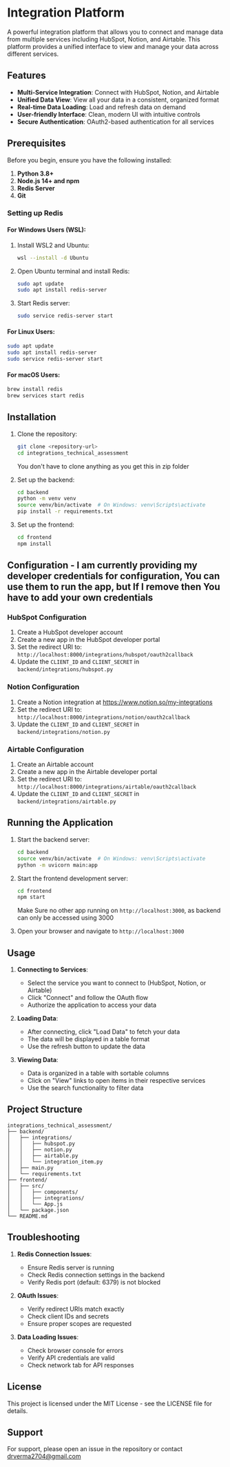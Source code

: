 # Integration Platform

A powerful integration platform that allows you to connect and manage data from multiple services including HubSpot, Notion, and Airtable. This platform provides a unified interface to view and manage your data across different services.

## Features

- **Multi-Service Integration**: Connect with HubSpot, Notion, and Airtable
- **Unified Data View**: View all your data in a consistent, organized format
- **Real-time Data Loading**: Load and refresh data on demand
- **User-friendly Interface**: Clean, modern UI with intuitive controls
- **Secure Authentication**: OAuth2-based authentication for all services

## Prerequisites

Before you begin, ensure you have the following installed:

1. **Python 3.8+**
2. **Node.js 14+ and npm**
3. **Redis Server**
4. **Git**

### Setting up Redis

#### For Windows Users (WSL):
1. Install WSL2 and Ubuntu:
   ```bash
   wsl --install -d Ubuntu
   ```
2. Open Ubuntu terminal and install Redis:
   ```bash
   sudo apt update
   sudo apt install redis-server
   ```
3. Start Redis server:
   ```bash
   sudo service redis-server start
   ```

#### For Linux Users:
```bash
sudo apt update
sudo apt install redis-server
sudo service redis-server start
```

#### For macOS Users:
```bash
brew install redis
brew services start redis
```

## Installation

1. Clone the repository:
   ```bash
   git clone <repository-url>
   cd integrations_technical_assessment
   ```
   You don't have to clone anything as you get this in zip folder

2. Set up the backend:
   ```bash
   cd backend
   python -m venv venv
   source venv/bin/activate  # On Windows: venv\Scripts\activate
   pip install -r requirements.txt
   ```

3. Set up the frontend:
   ```bash
   cd frontend
   npm install
   ```

## Configuration - I am currently providing my developer credentials for configuration, You can use them to run the app, but If I remove then You have to add your own credentials

### HubSpot Configuration
1. Create a HubSpot developer account
2. Create a new app in the HubSpot developer portal
3. Set the redirect URI to: `http://localhost:8000/integrations/hubspot/oauth2callback`
4. Update the `CLIENT_ID` and `CLIENT_SECRET` in `backend/integrations/hubspot.py`

### Notion Configuration
1. Create a Notion integration at https://www.notion.so/my-integrations
2. Set the redirect URI to: `http://localhost:8000/integrations/notion/oauth2callback`
3. Update the `CLIENT_ID` and `CLIENT_SECRET` in `backend/integrations/notion.py`

### Airtable Configuration
1. Create an Airtable account
2. Create a new app in the Airtable developer portal
3. Set the redirect URI to: `http://localhost:8000/integrations/airtable/oauth2callback`
4. Update the `CLIENT_ID` and `CLIENT_SECRET` in `backend/integrations/airtable.py`

## Running the Application

1. Start the backend server:
   ```bash
   cd backend
   source venv/bin/activate  # On Windows: venv\Scripts\activate
   python -m uvicorn main:app
   ```

2. Start the frontend development server:
   ```bash
   cd frontend
   npm start
   ```
   Make Sure no other app running on `http://localhost:3000`, as backend can only be accessed using 3000

3. Open your browser and navigate to `http://localhost:3000`

## Usage

1. **Connecting to Services**:
   - Select the service you want to connect to (HubSpot, Notion, or Airtable)
   - Click "Connect" and follow the OAuth flow
   - Authorize the application to access your data

2. **Loading Data**:
   - After connecting, click "Load Data" to fetch your data
   - The data will be displayed in a table format
   - Use the refresh button to update the data

3. **Viewing Data**:
   - Data is organized in a table with sortable columns
   - Click on "View" links to open items in their respective services
   - Use the search functionality to filter data

## Project Structure

```
integrations_technical_assessment/
├── backend/
│   ├── integrations/
│   │   ├── hubspot.py
│   │   ├── notion.py
│   │   ├── airtable.py
│   │   └── integration_item.py
│   ├── main.py
│   └── requirements.txt
├── frontend/
│   ├── src/
│   │   ├── components/
│   │   ├── integrations/
│   │   └── App.js
│   └── package.json
└── README.md
```

## Troubleshooting

1. **Redis Connection Issues**:
   - Ensure Redis server is running
   - Check Redis connection settings in the backend
   - Verify Redis port (default: 6379) is not blocked

2. **OAuth Issues**:
   - Verify redirect URIs match exactly
   - Check client IDs and secrets
   - Ensure proper scopes are requested

3. **Data Loading Issues**:
   - Check browser console for errors
   - Verify API credentials are valid
   - Check network tab for API responses

## License

This project is licensed under the MIT License - see the LICENSE file for details.

## Support

For support, please open an issue in the repository or contact drverma2704@gmail.com